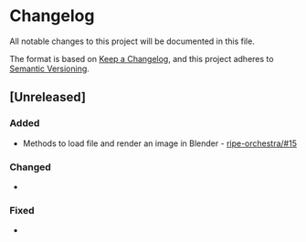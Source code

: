 # Changelog

All notable changes to this project will be documented in this file.

The format is based on [Keep a Changelog](https://keepachangelog.com/en/1.0.0/),
and this project adheres to [Semantic Versioning](https://semver.org/spec/v2.0.0.html).

## [Unreleased]

### Added

* Methods to load file and render an image in Blender - [ripe-orchestra/#15](https://github.com/ripe-tech/ripe-orchestra/issues/15)

### Changed

*

### Fixed

*
